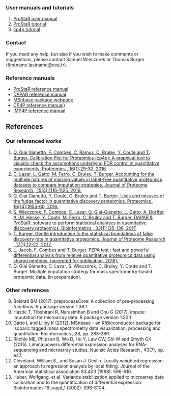 ### User manuals and tutorials

1. <a href="https://www.bioconductor.org/packages/release/bioc/vignettes/Prostar/inst/doc/Prostar_UserManual.pdf" target="_blank">ProStaR user manual</a>
2. <a href="https://sites.google.com/site/thomasburgerswebpage/download/Prostar_Tutorial.pdf"  target="_blank">ProStaR tutorial</a>
3. <a href="https://sites.google.com/site/thomasburgerswebpage/download/tutorial-CP4P-4.pdf" target="_blank">cp4p tutorial</a>


### Contact

If you need any help, but also if you wish to make comments or suggestions, please contact Samuel Wieczorek or Thomas Burger (firstname.lastname@cea.fr).

### Reference manuals

* <a href="https://www.bioconductor.org/packages/release/bioc/manuals/Prostar/man/Prostar.pdf" target="_blank">ProStaR reference manual</a>
* <a href="https://www.bioconductor.org/packages/release/bioc/manuals/DAPAR/man/DAPAR.pdf" target="_blank">DAPAR reference manual</a>
* <a href="https://www.bioconductor.org/packages/release/bioc/html/MSnbase.html" target="_blank">MSnbase package webpage</a>
* <a href="https://cran.r-project.org/web/packages/cp4p/cp4p.pdf" target="_blank">CP4P reference manual</a>}
* <a href="https://cran.r-project.org/web/packages/imp4p/imp4p.pdf" target="_blank">IMP4P reference manual</a>




## References

### Our referenced works

1. <a href="http://prabig-prostar.univ-lyon1.fr/Articles/calib-final.pdf" target="_blank">Q. Giai Gianetto, F. Combes, C. Ramus, C. Bruley, Y. Coute and T. Burger. Calibration Plot for Proteomics (cp4p): A graphical tool to visually check the assumptions underlying FDR control in quantitative experiments. Proteomics , 16(1):29-32, 2016</a>
2. <a href="http://prabig-prostar.univ-lyon1.fr/Articles/natureOfMV-Vsubmited2.pdf" target="_blank">C. Lazar, L. Gatto, M. Ferro, C. Bruley, T. Burger. Accounting for the multiple natures of missing values in label-free quantitative proteomics datasets to compare imputation strategies. Journal of Proteome Research , 15(4):1116-1125, 2016.</a>
3. <a href="http://prabig-prostar.univ-lyon1.fr/Articles/OnTheMissuseOfFudgeFactorInProteomics_FV.pdf" target="_blank">Q. Giai Gianetto, Y. Coute, C. Bruley and T. Burger. Uses and misuses of the fudge factor in quantitative discovery proteomics. Proteomics , 16(14):1955-60, 2016.</a>
4. <a href="http://prabig-prostar.univ-lyon1.fr/Articles/prostar.pdf" target="_blank">S. Wieczorek, F. Combes, C. Lazar, Q. Giai-Gianetto, L. Gatto, A. Dorffer, A.-M. Hesse, Y. Coute, M. Ferro, C. Bruley and T. Burger. DAPAR & ProStaR: software to perform statistical analyses in quantitative discovery proteomics, Bioinformatics , 33(1):135-136, 2017</a>
5. <a href="http://prabig-prostar.univ-lyon1.fr/Articles/fdrtuto.pdf" target="_blank">T. Burger. Gentle introduction to the statistical foundations of false discovery rate in quantitative proteomics. Journal of Proteome Research , 17(1):12-22, 2017.</a>
6. <a href="http://prabig-prostar.univ-lyon1.fr/Articles/revised-biostat-proteom-preprint.pdf" target="_blank">L. Jacob, F. Combes and T. Burger. PEPA test : fast and powerful differential analysis from relative quantitative proteomics data using shared peptides. (accepted for publication, 2018).</a>
7. Q. Giai Gianetto, C. Lazar, S. Wieczorek, C. Bruley, Y. Coute and T. Burger. Multiple imputation strategy for mass spectrometry-based proteomic data. (in preparation).


### Other references

8. Bolstad BM (2017). preprocessCore: A collection of pre-processing functions. R package version 1.38.1
9. Hastie T, Tibshirani R, Narasimhan B and Chu G (2017). impute: Imputation for microarray data. R package version 1.50.1
10. Gatto L and Lilley K (2012). MSnbase - an R/Bioconductor package for isobaric tagged mass spectrometry data visualization, processing and quantitation. Bioinformatics , 28, pp. 288-289.
11. Ritchie ME, Phipson B, Wu D, Hu Y, Law CW, Shi W and Smyth GK (2015). Limma powers differential expression analyses for RNA-sequencing and microarray studies. Nucleic Acids Research , 43(7), pp. e47.
12. Cleveland, William S., and Susan J. Devlin. Locally weighted regression: an approach to regression analysis by local fitting. Journal of the American statistical association 83.403 (1988): 596-610.
13. Huber, Wolfgang, et al. Variance stabilization applied to microarray data calibration and to the quantification of differential expression. Bioinformatics 18.suppl_1 (2002): S96-S104.
